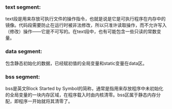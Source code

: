 ### text segment:
text段是用来存放可执行文件的操作指令，也就是说是它是可执行程序在内存中的镜像。代码段需要防止在运行时被非法修改，所以只准许读取操作，而不允许写入（修改）操作——它是不可写的。在text段中，也有可能包含一些只读的常数变量。

### data segment:
包含静态初始化的数据，已经赋初值的全局变量和static变量在data区。

### bss segment:
bss是英文Block Started by Symbol的简称，通常是指用来存放程序中未初始化的全局变量的一块内存区域，在程序载入时由内核清零。bss区属于静态内存分配，即程序一开始就将其清零了。